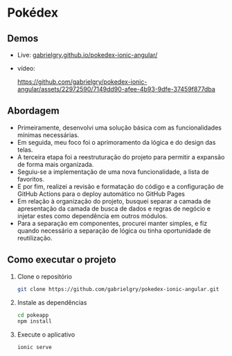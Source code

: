 # Pokédex


## Demos

- Live: [gabrielgry.github.io/pokedex-ionic-angular/](https://gabrielgry.github.io/pokedex-ionic-angular/)

- vídeo:

  https://github.com/gabrielgry/pokedex-ionic-angular/assets/22972590/7149dd90-afee-4b93-9dfe-37459f877dba


## Abordagem

- Primeiramente, desenvolvi uma solução básica com as funcionalidades mínimas necessárias.
- Em seguida, meu foco foi o aprimoramento da lógica e do design das telas.
- A terceira etapa foi a reestruturação do projeto para permitir a expansão de forma mais organizada.
- Seguiu-se a implementação de uma nova funcionalidade, a lista de favoritos.
- E por fim, realizei a revisão e formatação do código e a configuração de GitHub Actions para o deploy automático no GitHub Pages
- Em relação à organização do projeto, busquei separar a camada de apresentação da camada de busca de dados e regras de negócio e injetar estes como dependência em outros módulos.
- Para a separação em componentes, procurei manter simples, e fiz quando necessário a separação de lógica ou tinha oportunidade de reutilização.

## Como executar o projeto

1. Clone o repositório

    ```bash
    git clone https://github.com/gabrielgry/pokedex-ionic-angular.git
    ```

2. Instale as dependências

    ```bash
    cd pokeapp
    npm install
    ```

3. Execute o aplicativo

    ```bash
    ionic serve
    ```
